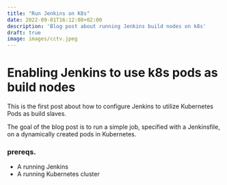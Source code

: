 ```yaml
---
title: "Run Jenkins on K8s"
date: 2022-09-01T16:12:08+02:00
description: 'Blog post about running Jenkins build nodes on k8s'
draft: true
image: images/cctv.jpeg
---
```


# Enabling Jenkins to use k8s pods as build nodes
This is the first post about how to configure Jenkins to utilize Kubernetes Pods as build slaves.

The goal of the blog post is to run a simple job, specified with a Jenkinsfile, on a dynamically created pods in Kubernetes.

### prereqs.
* A running Jenkins
* A running Kubernetes cluster